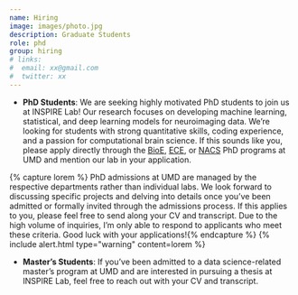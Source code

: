 ```yaml
---
name: Hiring
image: images/photo.jpg
description: Graduate Students
role: phd
group: hiring
# links:
#  email: xx@gmail.com
#  twitter: xx
---
```


* **PhD Students**: We are seeking highly motivated PhD students to join us at INSPIRE Lab! Our research focuses on developing machine learning, statistical, and deep learning models for neuroimaging data. We’re looking for students with strong quantitative skills, coding experience, and a passion for computational brain science. If this sounds like you, please apply directly through the [BioE](https://bioe.umd.edu/graduate/prospective-students/admissions), [ECE](https://ece.umd.edu/graduate/prospective-students/admissions), or [NACS](https://nacs.umd.edu/students/application) PhD programs at UMD and mention our lab in your application. 

{% capture lorem %} PhD admissions at UMD are managed by the respective departments rather than individual labs. We look forward to discussing specific projects and delving into details once you’ve been admitted or formally invited through the admissions process. If this applies to you, please feel free to send along your CV and transcript. Due to the high volume of inquiries, I’m only able to respond to applicants who meet these criteria. Good luck with your applications!{% endcapture %}
{%  include alert.html type="warning" content=lorem %}

* **Master’s Students**: If you’ve been admitted to a data science-related master’s program at UMD and are interested in pursuing a thesis at INSPIRE Lab, feel free to reach out with your CV and transcript.
